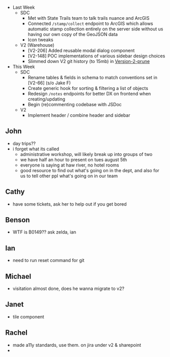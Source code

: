 - Last Week
	- SDC
		- Met with State Trails team to talk trails nuance and ArcGIS
		- Connected `/stamp/collect` endpoint to ArcGIS which allows automatic stamp collection entirely on the server side without us having our own copy of the GeoJSON data
		- Icon tweaks
	- V2 (Warehouse)
		- [V2-206] Added reusable modal dialog component
		- [V2-148] POC implementations of various sidebar design choices
		- Slimmed down V2 git history (to 15mb) in [Version-2-prune](https://github.com/ncdpr/Version-2-prune)
- This Week
	- SDC
		- Rename tables & fields in schema to match conventions set in [V2-66] (s/o Jake F)
		- Create generic hook for sorting & filtering a list of objects
		- Redesign `/notes` endpoints for better DX on frontend when creating/updating
		- Begin (re)commenting codebase with JSDoc
	- V2
		- Implement header / combine header and sidebar

## John
- day trips??
- i forget what its called
	- administrative workshop, will likely break up into groups of two
	- we have half an hour to present on tues august 5th
	- everyone is saying at haw river, no hotel rooms
	- good resource to find out what's going on in the dept, and also for us to tell other ppl what's going on in our team

## Cathy
- have some tickets, ask her to help out if you get bored

## Benson
- WTF is B0149?? ask zelda, ian

## Ian
- need to run reset command for git

## Michael
- visitation almost done, does he wanna migrate to v2?

## Janet
- tile component

## Rachel
- made a11y standards, use them. on jira under v2 & sharepoint
- 